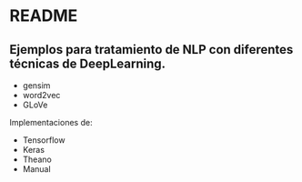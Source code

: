 # README

## Ejemplos para tratamiento de NLP con diferentes técnicas de DeepLearning.
- gensim
- word2vec
- GLoVe

Implementaciones de:
- Tensorflow
- Keras
- Theano
- Manual
